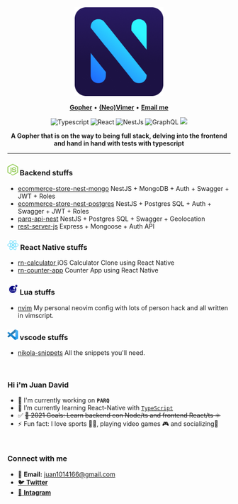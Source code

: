 <div align="center">
	<img src="./assets/logopl.png" alt="logo" width="200">
</div>

<p align="center">
<b><a href="https://github.com/golang/go">Gopher</a></b>
•
<b><a href="https://github.com/neovim/neovim">(Neo)Vimer</a></b>
•
<b><a href="juan1014166@gmail.com"> Email me</a></b>

<p align="center">
	<img alt="Typescript" src="https://img.shields.io/badge/-Typescript-007acc?style=for-the-badge&labelColor=black&logo=typescript&logoColor=007acc"/>
	<img alt="React" src="https://img.shields.io/badge/-React-61DBFB?style=for-the-badge&labelColor=black&logo=react&logoColor=61DBFB" />
	<img alt="NestJs" src="https://img.shields.io/badge/nestjs-%23E0234E.svg?style=for-the-badge&labelColor=black&logo=nestjs&logoColor=e0234e" />
	<img alt="GraphQL" src="https://img.shields.io/badge/-GraphQl-e535ab?style=for-the-badge&labelColor=black&logo=graphql&logoColor=e535ab"/>
	<img src="https://img.shields.io/badge/neovim-%2357A143.svg?&style=for-the-badge&labelColor=black&logo=neovim&logoColor=2357A143"/>
</p>

<div align='center'>
	<b>A Gopher that is on the way to being full stack, delving into the frontend and hand in hand with tests with typescript</b>
</div>

<hr/>

### <img alt="node icon" src="./assets/octicons/node.svg" width=24 /> Backend stuffs

- [ecommerce-store-nest-mongo](https://github.com/NikolaM-Dev/ecommerce-store-nest-mongo) NestJS + MongoDB + Auth + Swagger + JWT + Roles
- [ecommerce-store-nest-postgres](https://github.com/NikolaM-Dev/ecommerce-store-nest-postgres) NestJS + Postgres SQL + Auth + Swagger + JWT + Roles
- [parq-api-nest](https://github.com/NikolaM-Dev/parq-api-nest) NestJS + Postgres SQL + Swagger + Geolocation
- [rest-server-js](https://github.com/NikolaM-Dev/rest-server-js) Express + Mongoose + Auth API

### <img alt="react icon" src="./assets/octicons/react.svg" width=25 /> React Native stuffs

- [rn-calculator ](https://github.com/NikolaM-Dev/rn-calculator) iOS Calculator Clone using React Native
- [rn-counter-app](https://github.com/NikolaM-Dev/rn-counter-app) Counter App using React Native

### <img alt="lua icon" src="./assets/octicons/lua.svg" width=24 /> Lua stuffs

- [nvim](https://github.com/NikolaM-Dev/nvim) My personal neovim config with lots of person hack and all written in vimscript.

### <img alt="vscode icon" src="./assets/octicons/vscode.png" width=24/ > vscode stuffs

- [nikola-snippets](https://github.com/NikolaM-Dev/nikola-snippets) All the snippets you'll need.

<br />

### Hi i'm Juan David

- 🔭 I'm currently working on **`PARQ`**
- 🌱 I’m currently learning React-Native with [`TypeScript`](https://www.typescriptlang.org/)
- ✅ <del>🥅 2021 Goals: Learn backend con Node/ts and frontend React/ts ⚛️</del>
- ⚡ Fun fact: I love sports 🏋️‍♂️, playing video games 🎮 and socializing💃

<br />

### Connect with me

- 📧 **Email:** juan1014166@gmail.com
- [🐦 **Twitter**](https://twitter.com/nikolam_dev)
- [📸 **Intagram**](https://www.instagram.com/nikolam_dev)
